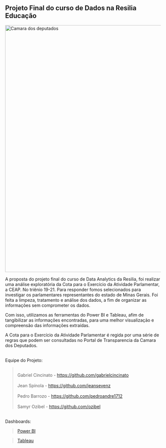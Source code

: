 ## Projeto Final do curso de Dados na Resilia Educação

<p>
<a href="https://www2.camara.leg.br/legin/int/atomes/2009/atodamesa-43-21-maio-2009-588364-norma-cd-mesa.html">
<img src="https://www2.camara.leg.br/a-camara/visiteacamara/FachadaCD2.jpg/@@images/1091ca1f-097d-4d32-b873-af476a1ad6b1.jpeg" alt="Camara dos deputados" width="800" />
</a>

A proposta do projeto final do curso de Data Analytics da Resilia, foi realizar uma análise exploratória da Cota para o Exercício da Atividade Parlamentar, a CEAP. No triênio 19-21.
Para responder fomos selecionados para investigar os parlamentares representantes do estado de Minas Gerais. Foi feita a limpeza, tratamento e análise dos dados, a fim de organizar as informações sem comprometer os dados.


Com isso, utilizamos as ferramentas do Power BI e Tableau, afim de tangibilizar as informações encontradas, para uma melhor visualização e compreensão das informações extraídas. 

A Cota para o Exercício da Atividade Parlamentar é regida por uma série de regras que podem ser consultadas no Portal de Transparencia da Camara dos Deputados.








<br>Equipe do Projeto:</br>




> <br>Gabriel Cincinato - https://github.com/gabrielcincinato</br>
> <br>Jean Spínola - https://github.com/jeansevenz</br>
> <br>Pedro Barrozo - https://github.com/pedroandre1712</br> 
> <br>Samyr Ozibel - https://github.com/ozibel</br>

<br>Dashboards:</br>
> [Power BI](https://app.powerbi.com/groups/me/reports/38d336ff-4d0b-4e33-bded-3717e63f9703?ctid=344f6837-eb0f-4caf-9ae7-88a8033c93e4&pbi_source=linkShare&bookmarkGuid=7a9d81f7-304b-470f-b944-602ec2a13757)

> [Tableau](https://public.tableau.com/app/profile/gabriel.cincinato/viz/GastosDep_Federais/4)
